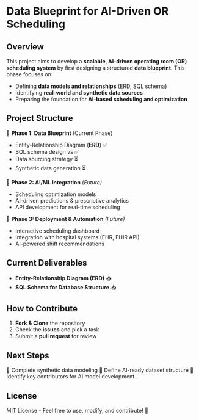 # **Data Blueprint for AI-Driven OR Scheduling**

## **Overview**
This project aims to develop a **scalable, AI-driven operating room (OR) scheduling system** by first designing a structured **data blueprint**. This phase focuses on:
- Defining **data models and relationships** (ERD, SQL schema)
- Identifying **real-world and synthetic data sources**
- Preparing the foundation for **AI-based scheduling and optimization**

## **Project Structure**
📌 **Phase 1: Data Blueprint** (Current Phase)
- Entity-Relationship Diagram (**ERD**) ✅
- SQL schema design vs  ✅
- Data sourcing strategy ⏳
- Synthetic data generation ⏳

📌 **Phase 2: AI/ML Integration** *(Future)*
- Scheduling optimization models
- AI-driven predictions & prescriptive analytics
- API development for real-time scheduling

📌 **Phase 3: Deployment & Automation** *(Future)*
- Interactive scheduling dashboard
- Integration with hospital systems (EHR, FHIR API)
- AI-powered shift recommendations

## **Current Deliverables**
- **Entity-Relationship Diagram (ERD)** 📥
- **SQL Schema for Database Structure** 📥

## **How to Contribute**
1. **Fork & Clone** the repository
2. Check the **issues** and pick a task
3. Submit a **pull request** for review

## **Next Steps**
🔹 Complete synthetic data modeling
🔹 Define AI-ready dataset structure
🔹 Identify key contributors for AI model development

## **License**
MIT License - Feel free to use, modify, and contribute! 🚀

